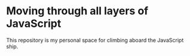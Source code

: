 # Moving through all layers of JavaScript

This repository is my personal space for climbing aboard the JavaScript ship.
